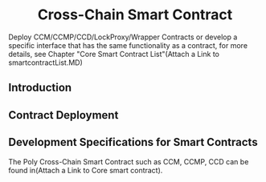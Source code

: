 <h1 align="center">Cross-Chain Smart Contract</h1>



Deploy CCM/CCMP/CCD/LockProxy/Wrapper Contracts or develop a specific interface that has the same functionality as a contract, for more details, see Chapter "Core Smart Contract List"(Attach a Link to smartcontractList.MD)



## Introduction 



## Contract Deployment





## Development Specifications for Smart Contracts

The Poly Cross-Chain Smart Contract such as CCM, CCMP, CCD can be found in(Attach a Link to Core smart contract).



